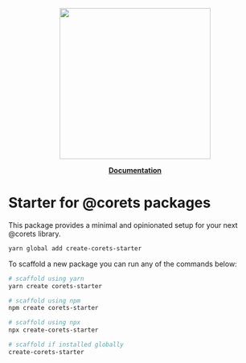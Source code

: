 <p align="center"><a href="https://corets.github.io"><img src="https://corets.github.io/public/logo-github-readme.svg" width="300"/></a></p>

<p align="center"><b><a href="https://corets.github.io/create-corets-starter">Documentation</a></b></p>

# Starter for @corets packages

This package provides a minimal and opinionated setup for your next @corets library.

```bash
yarn global add create-corets-starter
```

To scaffold a new package you can run any of the commands below:

```bash
# scaffold using yarn
yarn create corets-starter

# scaffold using npm
npm create corets-starter

# scaffold using npx
npx create-corets-starter

# scaffold if installed globally
create-corets-starter
```

